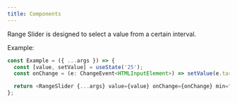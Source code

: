 ```yaml
---
title: Components
---
```


Range Slider is designed to select a value from a certain interval.

Example:

```ts
const Example = ({ ...args }) => {
  const [value, setValue] = useState('25');
  const onChange = (e: ChangeEvent<HTMLInputElement>) => setValue(e.target.value);

  return <RangeSlider {...args} value={value} onChange={onChange} min="0" max="100" {...args} />;
};
```
